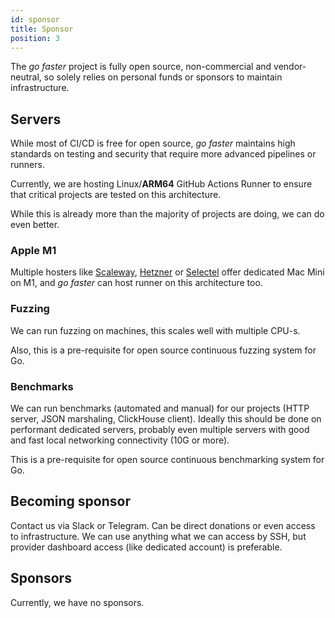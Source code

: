 ```yaml
---
id: sponsor
title: Sponsor
position: 3
---
```


The *go faster* project is fully open source, non-commercial and vendor-neutral, so solely relies on personal funds or sponsors
to maintain infrastructure.

## Servers

While most of CI/CD is free for open source, *go faster* maintains high standards on testing and security that require
more advanced pipelines or runners.

Currently, we are hosting Linux/**ARM64** GitHub Actions Runner to ensure that critical projects are tested on this architecture.

While this is already more than the majority of projects are doing, we can do even better.

### Apple M1

Multiple hosters like [Scaleway](https://www.scaleway.com/en/hello-m1/), [Hetzner](https://www.hetzner.com/dedicated-rootserver/mac-mini-m1) or [Selectel](https://selectel.ru/en/services/dedicated/config/?uuid=938336c2-7306-4412-b8dd-034a0e3d0413)
offer dedicated Mac Mini on M1, and *go faster* can host runner on this architecture too.

### Fuzzing

We can run fuzzing on machines, this scales well with multiple CPU-s.

Also, this is a pre-requisite for open source continuous fuzzing system for Go.

### Benchmarks

We can run benchmarks (automated and manual) for our projects (HTTP server, JSON marshaling, ClickHouse client).
Ideally this should be done on performant dedicated servers, probably even multiple servers with good and fast local networking
connectivity (10G or more).

This is a pre-requisite for open source continuous benchmarking system for Go.

## Becoming sponsor

Contact us via Slack or Telegram. Can be direct donations or even access to infrastructure.
We can use anything what we can access by SSH, but provider dashboard access (like dedicated account) is preferable.

## Sponsors
Currently, we have no sponsors.
